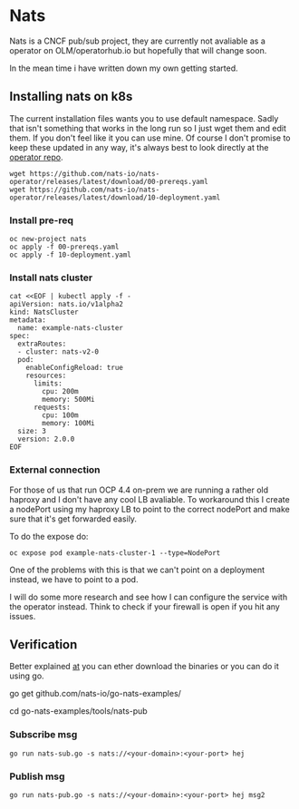 # Nats

Nats is a CNCF pub/sub project, they are currently not avaliable as a operator on OLM/operatorhub.io but hopefully that will change soon.

In the mean time i have written down my own getting started.

## Installing nats on k8s

The current installation files wants you to use default namespace. Sadly that isn't something that works in the long run so I just wget them and edit them.
If you don't feel like it you can use mine.
Of course I don't promise to keep these updated in any way, it's always best to look directly at the [operator repo](https://github.com/nats-io/nats-operator).

```shell
wget https://github.com/nats-io/nats-operator/releases/latest/download/00-prereqs.yaml
wget https://github.com/nats-io/nats-operator/releases/latest/download/10-deployment.yaml
```

### Install pre-req

```shell
oc new-project nats
oc apply -f 00-prereqs.yaml
oc apply -f 10-deployment.yaml
```

### Install nats cluster

```shell
cat <<EOF | kubectl apply -f -
apiVersion: nats.io/v1alpha2
kind: NatsCluster
metadata:
  name: example-nats-cluster
spec:
  extraRoutes:
  - cluster: nats-v2-0
  pod:
    enableConfigReload: true
    resources:
      limits:
        cpu: 200m
        memory: 500Mi
      requests:
        cpu: 100m
        memory: 100Mi
  size: 3
  version: 2.0.0
EOF
```

### External connection

For those of us that run OCP 4.4 on-prem we are running a rather old haproxy and I don't have any cool LB avaliable.
To workaround this I create a nodePort using my haproxy LB to point to the correct nodePort and make sure that it's get forwarded easily.

To do the expose do:

```oc expose pod example-nats-cluster-1 --type=NodePort```

One of the problems with this is that we can't point on a deployment instead, we have to point to a pod.

I will do some more research and see how I can configure the service with the operator instead.
Think to check if your firewall is open if you hit any issues.

## Verification

Better explained [at](https://docs.nats.io/nats-server/clients#if-you-have-go-installed) you can ether download the binaries or you can do it using go.

go get github.com/nats-io/go-nats-examples/

cd go-nats-examples/tools/nats-pub

### Subscribe msg

```go run nats-sub.go -s nats://<your-domain>:<your-port> hej```

### Publish msg

```go run nats-pub.go -s nats://<your-domain>:<your-port> hej msg2```
